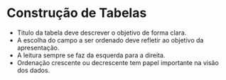 # Construção de Tabelas
- Titulo da tabela deve descrever o objetivo de forma clara.
- A escolha do campo a ser ordenado deve refletir ao objetivo da apresentação. 
- A leitura sempre se faz da esquerda para a direita.
- Ordenação crescente ou decrescente tem papel importante na visão dos dados.
